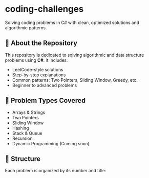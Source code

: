 # coding-challenges
Solving coding problems in C# with clean, optimized solutions and algorithmic patterns.

## 🚀 About the Repository

This repository is dedicated to solving algorithmic and data structure problems using **C#**. It includes:
- LeetCode-style solutions
- Step-by-step explanations
- Common patterns: Two Pointers, Sliding Window, Greedy, etc.
- Beginner to advanced problems

## 🧩 Problem Types Covered

- Arrays & Strings
- Two Pointers
- Sliding Window
- Hashing
- Stack & Queue
- Recursion
- Dynamic Programming (Coming soon)

## 📁 Structure

Each problem is organized by its number and title:

